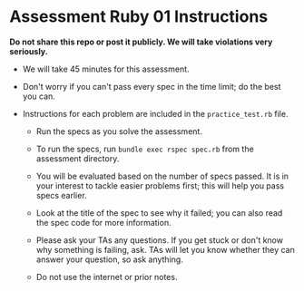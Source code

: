 # Assessment Ruby 01 Instructions

**Do not share this repo or post it publicly. We will take violations very
seriously.**

- We will take 45 minutes for this assessment.

- Don't worry if you can't pass every spec in the time limit; do the best you
  can.

- Instructions for each problem are included in the `practice_test.rb` file.

  - Run the specs as you solve the assessment.

  - To run the specs, run `bundle exec rspec spec.rb` from the assessment
    directory.

  - You will be evaluated based on the number of specs passed. It is in your
    interest to tackle easier problems first; this will help you pass specs
    earlier.

  - Look at the title of the spec to see why it failed; you can also read the
    spec code for more information.

  - Please ask your TAs any questions. If you get stuck or don't know why
    something is failing, ask. TAs will let you know whether they can answer
    your question, so ask anything.

  - Do not use the internet or prior notes.
